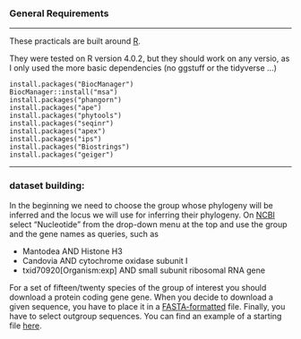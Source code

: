 ### General Requirements


---


These practicals are built around [R](https://rstudio-education.github.io/hopr/starting.html).

They were tested on R version 4.0.2, but they should work on any versio, as I only used the more basic dependencies (no ggstuff or the tidyverse ...)


```
install.packages("BiocManager")
BiocManager::install("msa")
install.packages("phangorn")
install.packages("ape")
install.packages("phytools")
install.packages("seqinr")
install.packages("apex")
install.packages("ips")
install.packages("Biostrings")
install.packages("geiger")
```


---


### dataset building:

In the beginning we need to choose the group whose phylogeny will be inferred and the locus we will use for inferring their phylogeny. 
On [NCBI](https://www.ncbi.nlm.nih.gov/) select “Nucleotide” from the drop-down menu at the top and use the group and the gene names as queries, such as

- Mantodea AND Histone H3 
- Candovia AND cytochrome oxidase subunit I 
- txid70920[Organism:exp] AND small subunit ribosomal RNA gene 

For a set of fifteen/twenty species of the group of interest you should download a protein coding gene gene.
When you decide to download a given sequence, you have to place it in a [FASTA-formatted](https://en.wikipedia.org/wiki/FASTA_format) file.
Finally, you have to select outgroup sequences. You can find an example of a starting file [here](https://github.com/for-giobbe/Rphy/blob/main/sequences/COX1.nt.fa).